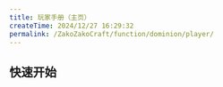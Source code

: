 ```yaml
---
title: 玩家手册（主页）
createTime: 2024/12/27 16:29:32
permalink: /ZakoZakoCraft/function/dominion/player/
---
```


## 快速开始

<LinkCard icon="solar:add-square-bold" title="创建领地" href="/ZakoZakoCraft/function/dominion/player/dominion/create/" />

<LinkCard icon="solar:accessibility-bold" title="玩家设置" href="/ZakoZakoCraft/function/dominion/player/member/" />

<LinkCard icon="solar:add-folder-bold-duotone" title="创建权限组" href="/ZakoZakoCraft/function/dominion/player/group/" />

<LinkCard icon="solar:bill-list-bold" title="指令一览" href="/ZakoZakoCraft/function/dominion/player/commands/" />
